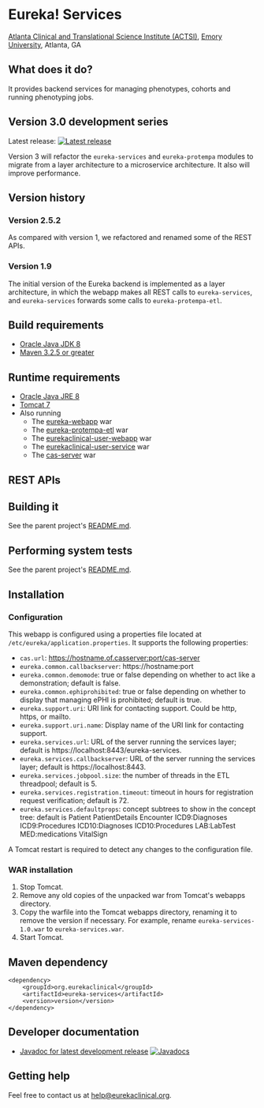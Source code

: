 # Eureka! Services
[Atlanta Clinical and Translational Science Institute (ACTSI)](http://www.actsi.org), [Emory University](http://www.emory.edu), Atlanta, GA

## What does it do?
It provides backend services for managing phenotypes, cohorts and running phenotyping jobs.

## Version 3.0 development series
Latest release: [![Latest release](https://maven-badges.herokuapp.com/maven-central/org.eurekaclinical/eureka-services/badge.svg)](https://maven-badges.herokuapp.com/maven-central/org.eurekaclinical/eureka-services)

Version 3 will refactor the `eureka-services` and `eureka-protempa` modules to migrate from a layer architecture to a microservice architecture. It also will improve performance.

## Version history
### Version 2.5.2
As compared with version 1, we refactored and renamed some of the REST APIs.

### Version 1.9
The initial version of the Eureka backend is implemented as a layer architecture, in which the webapp makes all REST calls to `eureka-services`, and `eureka-services` forwards some calls to `eureka-protempa-etl`.

## Build requirements
* [Oracle Java JDK 8](http://www.oracle.com/technetwork/java/javase/overview/index.html)
* [Maven 3.2.5 or greater](https://maven.apache.org)

## Runtime requirements
* [Oracle Java JRE 8](http://www.oracle.com/technetwork/java/javase/overview/index.html)
* [Tomcat 7](https://tomcat.apache.org)
* Also running
  * The [eureka-webapp](https://github.com/eurekaclinical/eureka/tree/master/eureka-webapp) war
  * The [eureka-protempa-etl](https://github.com/eurekaclinical/eureka/tree/master/eureka-protempa-etl) war
  * The [eurekaclinical-user-webapp](https://github.com/eurekaclinical/eurekaclinical-user-webapp) war
  * The [eurekaclinical-user-service](https://github.com/eurekaclinical/eurekaclinical-user-service) war
  * The [cas-server](https://github.com/eurekaclinical/cas) war

## REST APIs


## Building it
See the parent project's [README.md](https://github.com/eurekaclinical/eureka/blob/master/README.md).

## Performing system tests
See the parent project's [README.md](https://github.com/eurekaclinical/eureka/blob/master/README.md).

## Installation
### Configuration
This webapp is configured using a properties file located at `/etc/eureka/application.properties`. It supports the following properties:
* `cas.url`: https://hostname.of.casserver:port/cas-server
* `eureka.common.callbackserver`: https://hostname:port
* `eureka.common.demomode`: true or false depending on whether to act like a demonstration; default is false.
* `eureka.common.ephiprohibited`: true or false depending on whether to display that managing ePHI is prohibited; default is true.
* `eureka.support.uri`: URI link for contacting support. Could be http, https, or mailto.
* `eureka.support.uri.name`: Display name of the URI link for contacting support.
* `eureka.services.url`: URL of the server running the services layer; default is https://localhost:8443/eureka-services.
* `eureka.services.callbackserver`: URL of the server running the services layer; default is https://localhost:8443.
* `eureka.services.jobpool.size`: the number of threads in the ETL threadpool; default is 5.
* `eureka.services.registration.timeout`: timeout in hours for registration request verification; default is 72.
* `eureka.services.defaultprops`: concept subtrees to show in the concept tree: default is Patient PatientDetails Encounter  ICD9:Diagnoses ICD9:Procedures ICD10:Diagnoses ICD10:Procedures LAB:LabTest MED:medications VitalSign

A Tomcat restart is required to detect any changes to the configuration file.

### WAR installation
1) Stop Tomcat.
2) Remove any old copies of the unpacked war from Tomcat's webapps directory.
3) Copy the warfile into the Tomcat webapps directory, renaming it to remove the version if necessary. For example, rename `eureka-services-1.0.war` to `eureka-services.war`.
4) Start Tomcat.

## Maven dependency
```
<dependency>
    <groupId>org.eurekaclinical</groupId>
    <artifactId>eureka-services</artifactId>
    <version>version</version>
</dependency>
```

## Developer documentation
* [Javadoc for latest development release](http://javadoc.io/doc/org.eurekaclinical/eureka-services) [![Javadocs](http://javadoc.io/badge/org.eurekaclinical/eureka-services.svg)](http://javadoc.io/doc/org.eurekaclinical/eureka-services)

## Getting help
Feel free to contact us at help@eurekaclinical.org.

